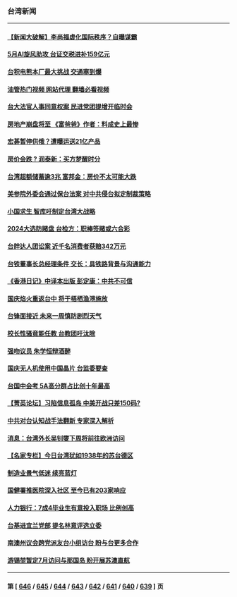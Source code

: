 ### 台湾新闻
---
#### [【新闻大破解】李尚福虚化国际秩序？自曝谋霸](../../pages/ncid1349361/n14013214.md?06101245) 
#### [5月AI旋风助攻 台证交税进补159亿元](../../pages/ncid1349361/n14013266.md?06101245) 
#### [台积电熊本厂最大挑战 交通塞到爆](../../pages/ncid1349361/n14013265.md?06101245) 
#### [油管热门视频 网站代理 翻墙必看视频](http://138.2.39.72:81/youtube.html?epic-marker?06101245)
#### [台大法官人事同意权案 民进党团提增开临时会](../../pages/ncid1349361/n14013268.md?06101245) 
#### [房地产崩盘将至 《富爸爸》作者：料成史上最惨](../../pages/ncid1349361/n14013274.md?06101245) 
#### [宏碁暂停供俄？遭曝运送21亿产品](../../pages/ncid1349361/n14013264.md?06101245) 
#### [房价会跌 ? 润泰新：买方梦醒时分](../../pages/ncid1349361/n14013275.md?06101245) 
#### [台湾超额储蓄逾3兆 富邦金：房价不太可能大跌](../../pages/ncid1349361/n14013262.md?06101245) 
#### [美参院外委会通过保台法案 对中共侵台拟定制裁策略](../../pages/ncid1349361/n14013301.md?06101245) 
#### [小国求生 智库吁制定台湾大战略](../../pages/ncid1349361/n14013298.md?06101245) 
#### [2024大选防赌盘 台检方：职棒签赌或六合彩](../../pages/ncid1349361/n14013306.md?06101245) 
#### [台胖达人团讼案 近千名消费者获赔342万元](../../pages/ncid1349361/n14013279.md?06101245) 
#### [台铁董事长总经理条件 交长：具铁路背景与沟通能力](../../pages/ncid1349361/n14013278.md?06101245) 
#### [《香港日记》中译本出版 彭定康：中共不可信](../../pages/ncid1349361/n14012512.md?06101245) 
#### [国庆焰火重返台中 将于梧栖渔港施放](../../pages/ncid1349361/n14013283.md?06101245) 
#### [台锋面接近 未来一周慎防剧烈天气](../../pages/ncid1349361/n14013236.md?06101245) 
#### [校长性骚竟能任教 台教团吁汰除](../../pages/ncid1349361/n14013233.md?06101245) 
#### [强吻议员 朱学恒辩酒醉](../../pages/ncid1349361/n14013231.md?06101245) 
#### [国庆无人机使用中国晶片 台监委要查](../../pages/ncid1349361/n14013240.md?06101245) 
#### [台国中会考 5A高分群占比创十年最高](../../pages/ncid1349361/n14013238.md?06101245) 
#### [【菁英论坛】习陷信息孤岛 中美开战只差150码?](../../pages/ncid1349361/n14012675.md?06101245) 
#### [中共对台认知战手法翻新 专家深入解析](../../pages/ncid1349361/n14011845.md?06101245) 
#### [消息：台湾外长吴钊燮下周将前往欧洲访问](../../pages/ncid1349361/n14012567.md?06101245) 
#### [【名家专栏】今日台湾犹如1938年的苏台德区](../../pages/ncid1349361/n14011699.md?06101245) 
#### [制造业景气低迷 续亮蓝灯](../../pages/ncid1349361/n14012524.md?06101245) 
#### [国健署推医院深入社区 至今已有203家响应](../../pages/ncid1349361/n14012526.md?06101245) 
#### [人力银行：7成4毕业生有意投入职场 比例创高](../../pages/ncid1349361/n14012522.md?06101245) 
#### [台基进宜兰党部 提名林意评选立委](../../pages/ncid1349361/n14012479.md?06101245) 
#### [南澳州议会跨党派友台小组访台 盼与台更多合作](../../pages/ncid1349361/n14012481.md?06101245) 
#### [游锡堃暂定7月访问与那国岛 盼开展苏澳直航](../../pages/ncid1349361/n14012480.md?06101245) 

---
#### 第 [ [646](./646.md?06101245) / [645](./645.md?06101245) / [644](./644.md?06101245) / [643](./643.md?06101245) / [642](./642.md?06101245) / [641](./641.md?06101245) / [640](./640.md?06101245) / [639](./639.md?06101245) ] 页
